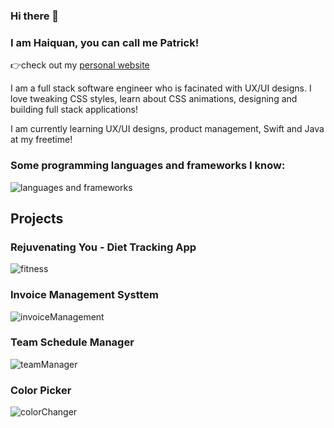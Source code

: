 ### Hi there 👋 
### I am Haiquan, you can call me Patrick!

👉check out my <a href="www.hzktb.com">personal website</a>

<p>I am a full stack software engineer who is facinated with UX/UI designs. I love tweaking CSS styles, learn about CSS animations, designing and building full stack applications!</p>
<p>I am currently learning UX/UI designs, product management, Swift and Java at my freetime!</p>
<h3>Some programming languages and frameworks I know:</h3>

![languages and frameworks](https://user-images.githubusercontent.com/58833788/133368541-26034c0f-75ae-4632-9263-195a338edc89.png)

## Projects

### Rejuvenating You - Diet Tracking App
![fitness](https://user-images.githubusercontent.com/58833788/134576722-b4eac971-2c0d-4236-b08a-a2eb289b4358.gif)

###  Invoice Management Systtem
![invoiceManagement](https://user-images.githubusercontent.com/58833788/133365546-6f60e1e7-2885-43c8-b1d2-05f6164cba50.gif)

### Team Schedule Manager
![teamManager](https://user-images.githubusercontent.com/58833788/133365602-a04f1924-b7a3-4b34-9b3b-eef105dcc49a.gif)

### Color Picker
![colorChanger](https://user-images.githubusercontent.com/58833788/133365934-b7a59535-51d1-424b-bf70-ed53d8cf8e04.gif)

